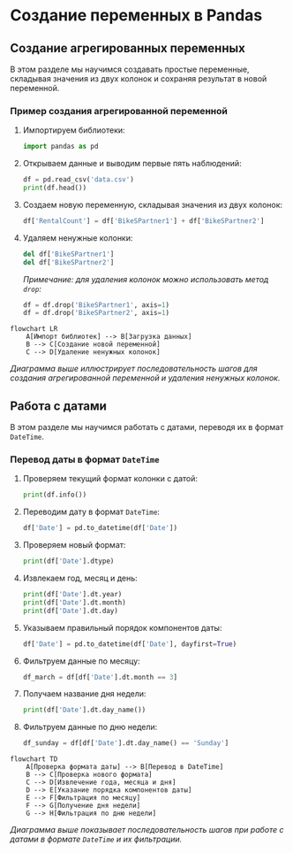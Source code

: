 # Создание переменных в Pandas

## Создание агрегированных переменных

В этом разделе мы научимся создавать простые переменные, складывая значения из двух колонок и сохраняя результат в новой переменной.

### Пример создания агрегированной переменной

1. Импортируем библиотеки:
   ```python
   import pandas as pd
   ```

2. Открываем данные и выводим первые пять наблюдений:
   ```python
   df = pd.read_csv('data.csv')
   print(df.head())
   ```

3. Создаем новую переменную, складывая значения из двух колонок:
   ```python
   df['RentalCount'] = df['BikeSPartner1'] + df['BikeSPartner2']
   ```

4. Удаляем ненужные колонки:
   ```python
   del df['BikeSPartner1']
   del df['BikeSPartner2']
   ```

   *Примечание: для удаления колонок можно использовать метод `drop`:*
   ```python
   df = df.drop('BikeSPartner1', axis=1)
   df = df.drop('BikeSPartner2', axis=1)
   ```

```mermaid
flowchart LR
    A[Импорт библиотек] --> B[Загрузка данных]
    B --> C[Создание новой переменной]
    C --> D[Удаление ненужных колонок]
```

*Диаграмма выше иллюстрирует последовательность шагов для создания агрегированной переменной и удаления ненужных колонок.*

## Работа с датами

В этом разделе мы научимся работать с датами, переводя их в формат `DateTime`.

### Перевод даты в формат `DateTime`

1. Проверяем текущий формат колонки с датой:
   ```python
   print(df.info())
   ```

2. Переводим дату в формат `DateTime`:
   ```python
   df['Date'] = pd.to_datetime(df['Date'])
   ```

3. Проверяем новый формат:
   ```python
   print(df['Date'].dtype)
   ```

4. Извлекаем год, месяц и день:
   ```python
   print(df['Date'].dt.year)
   print(df['Date'].dt.month)
   print(df['Date'].dt.day)
   ```

5. Указываем правильный порядок компонентов даты:
   ```python
   df['Date'] = pd.to_datetime(df['Date'], dayfirst=True)
   ```

6. Фильтруем данные по месяцу:
   ```python
   df_march = df[df['Date'].dt.month == 3]
   ```

7. Получаем название дня недели:
   ```python
   print(df['Date'].dt.day_name())
   ```

8. Фильтруем данные по дню недели:
   ```python
   df_sunday = df[df['Date'].dt.day_name() == 'Sunday']
   ```

```mermaid
flowchart TD
    A[Проверка формата даты] --> B[Перевод в DateTime]
    B --> C[Проверка нового формата]
    C --> D[Извлечение года, месяца и дня]
    D --> E[Указание порядка компонентов даты]
    E --> F[Фильтрация по месяцу]
    F --> G[Получение дня недели]
    G --> H[Фильтрация по дню недели]
```

*Диаграмма выше показывает последовательность шагов при работе с датами в формате `DateTime` и их фильтрации.*